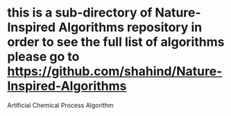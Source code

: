 # this is a sub-directory of Nature-Inspired Algorithms repository in order to see the full list of algorithms please go to https://github.com/shahind/Nature-Inspired-Algorithms

Artificial Chemical Process Algorithm